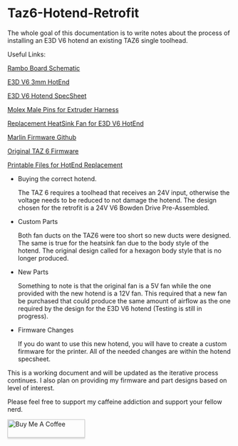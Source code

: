 # Taz6-Hotend-Retrofit
The whole goal of this documentation is to write notes about the process of installing an E3D V6 hotend an existing TAZ6 single toolhead.

Useful Links:

[Rambo Board Schematic](https://download.lulzbot.com/TAZ/6.03/production_parts/electronics/TAZ6_Wiring.pdf)

[E3D V6 3mm HotEnd](https://e3d-online.com/products/v6-3mm-all-metal-hotend?_pos=1&_sid=9686feb59&_ss=r&variant=54890198172028)

[E3D V6 Hotend SpecSheet](https://e3d-online.zendesk.com/hc/en-us/article_attachments/360016249998)

[Molex Male Pins for Extruder Harness](https://www.digikey.com/en/products/detail/molex/0016020107/467790?s=N4IgTCBcDaIAxwIwDY5iXA7CAugXyA)

[Replacement HeatSink Fan for E3D V6 HotEnd](https://www.amazon.com/dp/B0DJQW5S3Z?ref=ppx_yo2ov_dt_b_fed_asin_title&th=1)

[Marlin Firmware Github](https://github.com/MarlinFirmware/Marlin)

[Original TAZ 6 Firmware](https://download.lulzbot.com/TAZ/6.0/software/2016Q2/Marlin/)

[Printable Files for HotEnd Replacement](https://www.thingiverse.com/thing:7017572)

- Buying the correct hotend.

  The TAZ 6 requires a toolhead that receives an 24V input, otherwise the voltage needs to be reduced to not damage the hotend. The design chosen for the retrofit is a 24V V6 Bowden Drive Pre-Assembled.

- Custom Parts

  Both fan ducts on the TAZ6 were too short so new ducts were designed. The same is true for the heatsink fan due to the body style of the hotend. The original design called for a hexagon body style that is no longer produced.

- New Parts

  Something to note is that the original fan is a 5V fan while the one provided with the new hotend is a 12V fan. This required that a new fan be purchased that could produce the same amount of airflow as the one required by the design for the E3D V6 hotend (Testing is still in progress). 

- Firmware Changes

  If you do want to use this new hotend, you will have to create a custom firmware for the printer. All of the needed changes are within the hotend specsheet.

This is a working document and will be updated as the iterative process continues. I also plan on providing my firmware and part designs based on level of interest. 


Please feel free to support my caffeine addiction and support your fellow nerd.

<a href="https://www.buymeacoffee.com/dreamweaverx3" target="_blank"><img src="https://www.buymeacoffee.com/assets/img/custom_images/orange_img.png" alt="Buy Me A Coffee" style="height: 41px !important;width: 174px !important;box-shadow: 0px 3px 2px 0px rgba(190, 190, 190, 0.5) !important;-webkit-box-shadow: 0px 3px 2px 0px rgba(190, 190, 190, 0.5) !important;" ></a>
